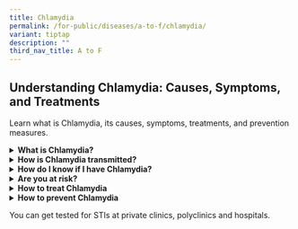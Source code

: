```yaml
---
title: Chlamydia
permalink: /for-public/diseases/a-to-f/chlamydia/
variant: tiptap
description: ""
third_nav_title: A to F
---
```

<h2>Understanding Chlamydia: Causes, Symptoms, and Treatments</h2>
<p>Learn what is Chlamydia, its causes, symptoms, treatments, and prevention
measures.</p>
<div data-type="detailGroup" class="isomer-accordion isomer-accordion-white">
<details class="isomer-details">
<summary><strong>What is Chlamydia?&nbsp;&nbsp;</strong>
</summary>
<div data-type="detailsContent" class="isomer-details-content">
<p>Chlamydia is caused by the bacterium Chlamydia trachomatis, which can
be transmitted via vaginal, anal or oral sexual intercourse. Known as a
silent disease, early symptoms of Chlamydia often go unnoticed. Left untreated,
Chlamydia can seriously damage the reproductive organs.</p>
<p>Any sexually active person may get infected through contact with mucous
membranes of the vagina, urethra, rectum or mouth. An infected mother can
also pass Chlamydia on to her baby during vaginal delivery.</p>
<p>The risk of infection increases with unprotected sex, multiple sexual
partners and those who engage in oral or anal sex. Teenage girls and young
women are more prone to Chlamydia infection as the opening of the uterus
(cervix) is not fully matured; this also increases their risk of developing
other STIs such as Gonorrhoea and Syphilis.</p>
</div>
</details>
<details class="isomer-details">
<summary><strong>How is Chlamydia transmitted?&nbsp;&nbsp;</strong>
</summary>
<div data-type="detailsContent" class="isomer-details-content">
<p>The Chlamydia bacteria are usually spread through sex or contact with
infected genital fluids (semen or vaginal fluid).</p>
<p>
<br>You can get Chlamydia through:</p>
<ul data-tight="true" class="tight">
<li>
<p>Unprotected vaginal, anal or oral sex</p>
</li>
<li>
<p>Sharing sex toys that are not washed or covered with a new condom each
time they are used</p>
</li>
<li>
<p>Your genitals coming into contact with your partner's genitals – this
means you can get Chlamydia even if there is no penetration, orgasm or
ejaculation</p>
</li>
<li>
<p>Infected semen or vaginal fluid getting into your eye</p>
</li>
<li>
<p>Chlamydia can also be passed on by a <strong>pregnant</strong> woman to
her baby.</p>
</li>
</ul>
<p></p>
<blockquote>
<p>Chlamydia cannot be spread through casual contact, such as kissing and
hugging, or from sharing baths, towels, swimming pools, toilet seats or
cutlery.</p>
</blockquote>
</div>
</details>
<details class="isomer-details">
<summary><strong>How do I know if I have Chlamydia?</strong>
</summary>
<div data-type="detailsContent" class="isomer-details-content">
<p>Symptoms of early infection often go unnoticed or fail to appear. Hence,
Chlamydia is known as a silent disease. When symptoms do occur, they are
usually mild and start to show from <strong>1 - 3 weeks</strong> after exposure
to the bacteria.</p>
<p>Symptoms include:</p>
<ul data-tight="true" class="tight">
<li>
<p>Burning sensation or pain while urinating</p>
</li>
<li>
<p>Lower abdominal or back pain</p>
</li>
<li>
<p>Rectal pain and discharge (anal sex)</p>
</li>
</ul>
<p>&nbsp;</p>
<table style="minWidth: 50px">
<colgroup>
<col>
<col>
</colgroup>
<tbody>
<tr>
<td rowspan="1" colspan="1">
<p>For <strong>Men</strong>
</p>
</td>
<td rowspan="1" colspan="1">
<ul data-tight="true" class="tight">
<li>
<p>Penile discharge and itching around the penis</p>
</li>
<li>
<p>Rarely, testicular pain and swelling</p>
</li>
</ul>
</td>
</tr>
<tr>
<td rowspan="1" colspan="1">
<p>For <strong>Women</strong>
</p>
</td>
<td rowspan="1" colspan="1">
<ul data-tight="true" class="tight">
<li>
<p>Abnormal vaginal discharge</p>
</li>
<li>
<p>Painful sexual intercourse</p>
</li>
<li>
<p>Bleeding after sexual intercourse or between menstrual periods</p>
</li>
</ul>
</td>
</tr>
</tbody>
</table>
<p>&nbsp;</p>
<p>A type of&nbsp;<em>Chlamydia trachomatis</em>&nbsp;can cause another STI
called <strong>Lymphogranuloma Venereum</strong>. The symptoms of this infection
include genital sores followed by fever and swelling of the lymph nodes
in the groin.</p>
<p></p>
<blockquote>
<p>Untreated Chlamydia infections may progress to serious damage of the reproductive
organs along with other health problems.</p>
</blockquote>
<p></p>
<ul data-tight="true" class="tight">
<li>
<p>Chlamydia may cause <a href="https://www.cdc.gov/std/pid/stdfact-pid.htm" rel="noopener noreferrer nofollow" target="_blank">pelvic inflammatory disease (PID)</a> in
up to 4 out of 10 women without any symptoms. PID may result in chronic
pelvic pain, infertility and ectopic pregnancy (pregnancy outside the uterus)
due to permanent scarring of the fallopian tubes. Women infected with Chlamydia
are up to 5 times more at risk of acquiring <strong>HIV</strong> Infection.</p>
</li>
<li>
<p>Infection during <strong>pregnancy</strong> can result in premature delivery
and stillbirth. An infected mother can pass on the infection to her baby
during vaginal delivery, resulting in pneumonia (lung infection) or conjunctivitis
(eye infection).</p>
</li>
<li>
<p>Chlamydia complications and infection may spread to the <strong>rectum</strong> and
result in inflammation, discharge&nbsp;and pain.</p>
</li>
<li>
<p>In some individuals, severe <strong>conjunctivitis</strong> (eye infection)
may occur if the eyes become contaminated with infectious secretions.</p>
</li>
<li>
<p>Though rare, infection can spread to the <strong>epididymis</strong> (tube
carrying sperm from the testes) resulting in fever, scrotal pain, swelling&nbsp;and
sterility in men.</p>
</li>
<li>
<p>Very rarely, Chlamydial infection may cause inflammation of the joints
(<strong>arthritis</strong>) accompanied by lesions on the skin and inflammation
of the eye and urethra (Reiter's syndrome).</p>
</li>
</ul>
</div>
</details>
<details class="isomer-details">
<summary><strong>Are you at risk?</strong>
</summary>
<div data-type="detailsContent" class="isomer-details-content">
<p>Risk factors include:</p>
<ul data-tight="true" class="tight">
<li>
<p>Unprotected sex with an infected person</p>
</li>
<li>
<p>Having multiple sex partners</p>
</li>
<li>
<p>Inconsistent condom use</p>
</li>
<li>
<p>Persons who exchange sex for money or drugs</p>
</li>
<li>
<p>History or current infection for other STIs</p>
</li>
</ul>
</div>
</details>
<details class="isomer-details">
<summary><strong>How to treat Chlamydia</strong>
</summary>
<div data-type="detailsContent" class="isomer-details-content">
<p>Chlamydia can be effectively treated with <strong>antibiotics</strong>.
A single dose of oral Azithromycin or Doxycycline twice daily for one week
is the most common treatment. An alternative drug (erythromycin) may be
prescribed for those who are pregnant or younger than 18 years of age.</p>
<p>The infection usually resolves within <strong>1 - 2 weeks</strong>. Re-testing
after treatment should still be considered if you have a new sex partner&nbsp;or
are unsure of their treatment status.</p>
</div>
</details>
<details class="isomer-details">
<summary><strong>How to prevent Chlamydia</strong>
</summary>
<div data-type="detailsContent" class="isomer-details-content">
<p>The best way to prevent infection is to abstain from unprotected sex and
be faithful to your partner.</p>
<p>Other ways to reduce the risk of transmission:</p>
<ul data-tight="true" class="tight">
<li>
<p>Use condoms consistently and correctly.</p>
</li>
<li>
<p>Refrain from having sex until the infection is completely cured.</p>
</li>
<li>
<p>Inform your partner(s) if you have the infection so that they can also
be tested and treated, if necessary.</p>
</li>
<li>
<p>Limit your sexual partners and get screened regularly.</p>
</li>
</ul>
</div>
</details>
</div>
<p>You can get tested for STIs&nbsp;at private clinics, polyclinics&nbsp;and
hospitals.</p>
<p></p>